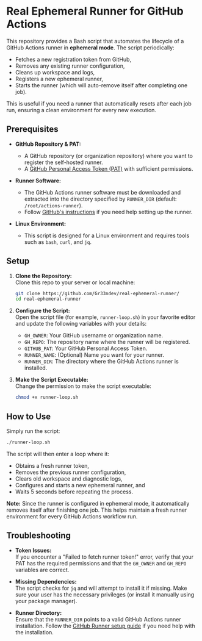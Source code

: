 # Real Ephemeral Runner for GitHub Actions

This repository provides a Bash script that automates the lifecycle of a GitHub Actions runner in **ephemeral mode**. The script periodically:

- Fetches a new registration token from GitHub,
- Removes any existing runner configuration,
- Cleans up workspace and logs,
- Registers a new ephemeral runner,
- Starts the runner (which will auto-remove itself after completing one job).

This is useful if you need a runner that automatically resets after each job run, ensuring a clean environment for every new execution.

## Prerequisites

- **GitHub Repository & PAT:**  
  - A GitHub repository (or organization repository) where you want to register the self-hosted runner.
  - A [GitHub Personal Access Token (PAT)](https://github.com/settings/personal-access-tokens) with sufficient permissions.

- **Runner Software:**  
  - The GitHub Actions runner software must be downloaded and extracted into the directory specified by `RUNNER_DIR` (default: `/root/actions-runner`).  
  - Follow [GitHub's instructions](https://docs.github.com/en/actions/hosting-your-own-runners) if you need help setting up the runner.

- **Linux Environment:**  
  - This script is designed for a Linux environment and requires tools such as `bash`, `curl`, and `jq`.

## Setup

1. **Clone the Repository:**  
   Clone this repo to your server or local machine:
   ```bash
   git clone https://github.com/Gr33ndev/real-ephemeral-runner/
   cd real-ephemeral-runner
   ```

2. **Configure the Script:**  
   Open the script file (for example, `runner-loop.sh`) in your favorite editor and update the following variables with your details:
   - `GH_OWNER`: Your GitHub username or organization name.
   - `GH_REPO`: The repository name where the runner will be registered.
   - `GITHUB_PAT`: Your GitHub Personal Access Token.
   - `RUNNER_NAME`: (Optional) Name you want for your runner.
   - `RUNNER_DIR`: The directory where the GitHub Actions runner is installed.

3. **Make the Script Executable:**  
   Change the permission to make the script executable:
   ```bash
   chmod +x runner-loop.sh
   ```

## How to Use

Simply run the script:
```bash
./runner-loop.sh
```
The script will then enter a loop where it:
- Obtains a fresh runner token,
- Removes the previous runner configuration,
- Clears old workspace and diagnostic logs,
- Configures and starts a new ephemeral runner, and
- Waits 5 seconds before repeating the process.

**Note:** Since the runner is configured in ephemeral mode, it automatically removes itself after finishing one job. This helps maintain a fresh runner environment for every GitHub Actions workflow run.

## Troubleshooting

- **Token Issues:**  
  If you encounter a "Failed to fetch runner token!" error, verify that your PAT has the required permissions and that the `GH_OWNER` and `GH_REPO` variables are correct.

- **Missing Dependencies:**  
  The script checks for `jq` and will attempt to install it if missing. Make sure your user has the necessary privileges (or install it manually using your package manager).

- **Runner Directory:**  
  Ensure that the `RUNNER_DIR` points to a valid GitHub Actions runner installation. Follow the [GitHub Runner setup guide](https://docs.github.com/en/actions/hosting-your-own-runners) if you need help with the installation.
